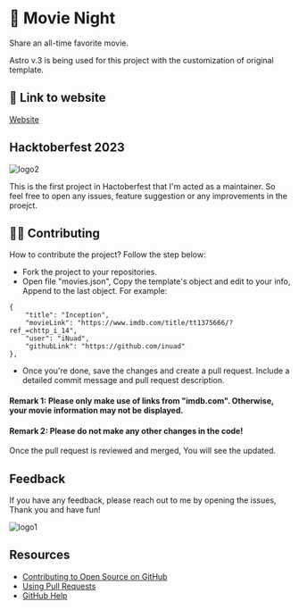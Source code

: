 # 🎥 Movie Night

Share an all-time favorite movie. 

Astro v.3 is being used for this project with the customization of original template.


## 🔗 Link to website
[Website](https://movie-night-red.vercel.app/)


## Hacktoberfest 2023

![logo2](https://hacktoberfest.com/_next/static/media/logo-hacktoberfest--horizontal.ebc5fdc8.svg)

This is the first project in Hactoberfest that I'm acted as a maintainer. So feel free to open any issues, feature suggestion or any improvements in the proejct.


## 👯‍♀️ Contributing

How to contribute the project? Follow the step below:

* Fork the project to your repositories.
* Open file "movies.json", Copy the template's object and edit to your info, Append to the last object. For example:

```
{
    "title": "Inception",
    "movieLink": "https://www.imdb.com/title/tt1375666/?ref_=chttp_i_14",
    "user": "iNuad",
    "githubLink": "https://github.com/inuad"
},
```
* Once you're done, save the changes and create a pull request. Include a detailed commit message and pull request description.

#### Remark 1: Please only make use of links from "imdb.com". Otherwise, your movie information may not be displayed.

#### Remark 2: Please do not make any other changes in the code!

Once the pull request is reviewed and merged, You will see the updated.


## Feedback

If you have any feedback, please reach out to me by opening the issues, Thank you and have fun!

![logo1](https://hacktoberfest.com/_next/static/media/logo-hacktoberfest--logomark.b91c17d2.svg)

## Resources

- [Contributing to Open Source on GitHub](https://guides.github.com/activities/contributing-to-open-source/)
- [Using Pull Requests](https://help.github.com/articles/using-pull-requests/)
- [GitHub Help](https://help.github.com)